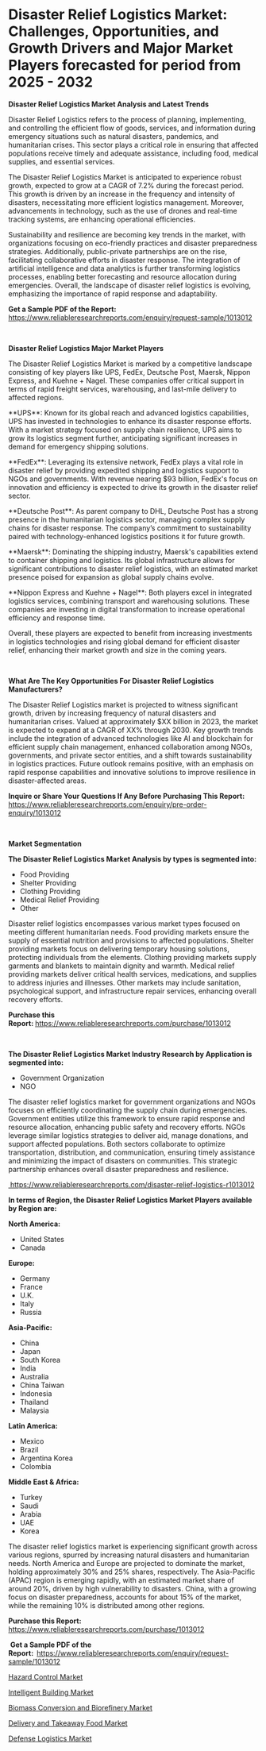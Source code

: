 <p><h1>Disaster Relief Logistics Market: Challenges, Opportunities, and Growth Drivers and Major Market Players forecasted for period from 2025 - 2032</h1></p><p><strong>Disaster Relief Logistics Market Analysis and Latest Trends</strong></p>
<p><p>Disaster Relief Logistics refers to the process of planning, implementing, and controlling the efficient flow of goods, services, and information during emergency situations such as natural disasters, pandemics, and humanitarian crises. This sector plays a critical role in ensuring that affected populations receive timely and adequate assistance, including food, medical supplies, and essential services.</p><p>The Disaster Relief Logistics Market is anticipated to experience robust growth, expected to grow at a CAGR of 7.2% during the forecast period. This growth is driven by an increase in the frequency and intensity of disasters, necessitating more efficient logistics management. Moreover, advancements in technology, such as the use of drones and real-time tracking systems, are enhancing operational efficiencies.</p><p>Sustainability and resilience are becoming key trends in the market, with organizations focusing on eco-friendly practices and disaster preparedness strategies. Additionally, public-private partnerships are on the rise, facilitating collaborative efforts in disaster response. The integration of artificial intelligence and data analytics is further transforming logistics processes, enabling better forecasting and resource allocation during emergencies. Overall, the landscape of disaster relief logistics is evolving, emphasizing the importance of rapid response and adaptability.</p></p>
<p><strong>Get a Sample PDF of the Report:&nbsp;</strong> <a href="https://www.reliableresearchreports.com/enquiry/request-sample/1013012?utm_campaign=10&utm_medium=2&utm_source=Github&utm_content=ia&utm_term=06032025&utm_id=disaster-relief-logistics">https://www.reliableresearchreports.com/enquiry/request-sample/1013012</a></p>
<p>&nbsp;</p>
<p><strong>Disaster Relief Logistics Major Market Players</strong></p>
<p><p>The Disaster Relief Logistics Market is marked by a competitive landscape consisting of key players like UPS, FedEx, Deutsche Post, Maersk, Nippon Express, and Kuehne + Nagel. These companies offer critical support in terms of rapid freight services, warehousing, and last-mile delivery to affected regions. </p><p>**UPS**: Known for its global reach and advanced logistics capabilities, UPS has invested in technologies to enhance its disaster response efforts. With a market strategy focused on supply chain resilience, UPS aims to grow its logistics segment further, anticipating significant increases in demand for emergency shipping solutions.</p><p>**FedEx**: Leveraging its extensive network, FedEx plays a vital role in disaster relief by providing expedited shipping and logistics support to NGOs and governments. With revenue nearing $93 billion, FedEx's focus on innovation and efficiency is expected to drive its growth in the disaster relief sector.</p><p>**Deutsche Post**: As parent company to DHL, Deutsche Post has a strong presence in the humanitarian logistics sector, managing complex supply chains for disaster response. The company’s commitment to sustainability paired with technology-enhanced logistics positions it for future growth.</p><p>**Maersk**: Dominating the shipping industry, Maersk's capabilities extend to container shipping and logistics. Its global infrastructure allows for significant contributions to disaster relief logistics, with an estimated market presence poised for expansion as global supply chains evolve.</p><p>**Nippon Express and Kuehne + Nagel**: Both players excel in integrated logistics services, combining transport and warehousing solutions. These companies are investing in digital transformation to increase operational efficiency and response time.</p><p>Overall, these players are expected to benefit from increasing investments in logistics technologies and rising global demand for efficient disaster relief, enhancing their market growth and size in the coming years.</p></p>
<p>&nbsp;</p>
<p><strong>What Are The Key Opportunities For Disaster Relief Logistics Manufacturers?</strong></p>
<p><p>The Disaster Relief Logistics market is projected to witness significant growth, driven by increasing frequency of natural disasters and humanitarian crises. Valued at approximately $XX billion in 2023, the market is expected to expand at a CAGR of XX% through 2030. Key growth trends include the integration of advanced technologies like AI and blockchain for efficient supply chain management, enhanced collaboration among NGOs, governments, and private sector entities, and a shift towards sustainability in logistics practices. Future outlook remains positive, with an emphasis on rapid response capabilities and innovative solutions to improve resilience in disaster-affected areas.</p></p>
<p><strong>Inquire or Share Your Questions If Any Before Purchasing This Report:</strong> <a href="https://www.reliableresearchreports.com/enquiry/pre-order-enquiry/1013012?utm_campaign=10&utm_medium=2&utm_source=Github&utm_content=ia&utm_term=06032025&utm_id=disaster-relief-logistics">https://www.reliableresearchreports.com/enquiry/pre-order-enquiry/1013012</a></p>
<p>&nbsp;</p>
<p><strong>Market Segmentation</strong></p>
<p><strong>The Disaster Relief Logistics Market Analysis by types is segmented into:</strong></p>
<p><ul><li>Food Providing</li><li>Shelter Providing</li><li>Clothing Providing</li><li>Medical Relief Providing</li><li>Other</li></ul></p>
<p><p>Disaster relief logistics encompasses various market types focused on meeting different humanitarian needs. Food providing markets ensure the supply of essential nutrition and provisions to affected populations. Shelter providing markets focus on delivering temporary housing solutions, protecting individuals from the elements. Clothing providing markets supply garments and blankets to maintain dignity and warmth. Medical relief providing markets deliver critical health services, medications, and supplies to address injuries and illnesses. Other markets may include sanitation, psychological support, and infrastructure repair services, enhancing overall recovery efforts.</p></p>
<p><strong>Purchase this Report:&nbsp;</strong><a href="https://www.reliableresearchreports.com/purchase/1013012?utm_campaign=10&utm_medium=2&utm_source=Github&utm_content=ia&utm_term=06032025&utm_id=disaster-relief-logistics">https://www.reliableresearchreports.com/purchase/1013012</a></p>
<p>&nbsp;</p>
<p><strong>The Disaster Relief Logistics Market Industry Research by Application is segmented into:</strong></p>
<p><ul><li>Government Organization</li><li>NGO</li></ul></p>
<p><p>The disaster relief logistics market for government organizations and NGOs focuses on efficiently coordinating the supply chain during emergencies. Government entities utilize this framework to ensure rapid response and resource allocation, enhancing public safety and recovery efforts. NGOs leverage similar logistics strategies to deliver aid, manage donations, and support affected populations. Both sectors collaborate to optimize transportation, distribution, and communication, ensuring timely assistance and minimizing the impact of disasters on communities. This strategic partnership enhances overall disaster preparedness and resilience.</p></p>
<p><a href="https://www.reliableresearchreports.com/disaster-relief-logistics-r1013012?utm_campaign=10&utm_medium=2&utm_source=Github&utm_content=ia&utm_term=06032025&utm_id=disaster-relief-logistics">&nbsp;https://www.reliableresearchreports.com/disaster-relief-logistics-r1013012</a></p>
<p><strong>In terms of Region, the Disaster Relief Logistics Market Players available by Region are:</strong></p>
<p>
    <p> <strong> North America: </strong>
        <ul>
            <li>United States</li>
            <li>Canada</li>
        </ul>
        </p> 
    <p> <strong> Europe: </strong>
        <ul>
            <li>Germany</li>
            <li>France</li>
            <li>U.K.</li>
            <li>Italy</li>
            <li>Russia</li>
        </ul>
        </p> 
    <p> <strong> Asia-Pacific: </strong>
        <ul>
            <li>China</li>
            <li>Japan</li>
            <li>South Korea</li>
            <li>India</li>
            <li>Australia</li>
            <li>China Taiwan</li>
            <li>Indonesia</li>
            <li>Thailand</li>
            <li>Malaysia</li>
        </ul>
        </p> 
    <p> <strong> Latin America: </strong>
        <ul>
            <li>Mexico</li>
            <li>Brazil</li>
            <li>Argentina Korea</li>
            <li>Colombia</li>
        </ul>
        </p> 
    <p> <strong> Middle East & Africa: </strong>
        <ul>
            <li>Turkey</li>
            <li>Saudi</li>
            <li>Arabia</li>
            <li>UAE</li>
            <li>Korea</li>
        </ul>
    </p>
    </p>
<p><p>The disaster relief logistics market is experiencing significant growth across various regions, spurred by increasing natural disasters and humanitarian needs. North America and Europe are projected to dominate the market, holding approximately 30% and 25% shares, respectively. The Asia-Pacific (APAC) region is emerging rapidly, with an estimated market share of around 20%, driven by high vulnerability to disasters. China, with a growing focus on disaster preparedness, accounts for about 15% of the market, while the remaining 10% is distributed among other regions.</p></p>
<p><strong>Purchase this Report: </strong><a href="https://www.reliableresearchreports.com/purchase/1013012?utm_campaign=10&utm_medium=2&utm_source=Github&utm_content=ia&utm_term=06032025&utm_id=disaster-relief-logistics">https://www.reliableresearchreports.com/purchase/1013012</a></p>
<p>&nbsp;<strong>Get a Sample PDF of the Report:&nbsp;&nbsp;</strong><a href="https://www.reliableresearchreports.com/enquiry/request-sample/1013012?utm_campaign=10&utm_medium=2&utm_source=Github&utm_content=ia&utm_term=06032025&utm_id=disaster-relief-logistics">https://www.reliableresearchreports.com/enquiry/request-sample/1013012</a></p>
<p><strong></strong></p>
<p><p><a href="https://github.com/herakterroem/Market-Research-Report-List-1/blob/main/hazard-control-market.md?utm_campaign=10&utm_medium=2&utm_source=Github&utm_content=ia&utm_term=06032025&utm_id=disaster-relief-logistics">Hazard Control Market</a></p><p><a href="https://github.com/sirayedantte/Market-Research-Report-List-1/blob/main/intelligent-building-market.md?utm_campaign=10&utm_medium=2&utm_source=Github&utm_content=ia&utm_term=06032025&utm_id=disaster-relief-logistics">Intelligent Building Market</a></p><p><a href="https://github.com/debowflaggqw/Market-Research-Report-List-1/blob/main/biomass-conversion-and-biorefinery-market.md?utm_campaign=10&utm_medium=2&utm_source=Github&utm_content=ia&utm_term=06032025&utm_id=disaster-relief-logistics">Biomass Conversion and Biorefinery Market</a></p><p><a href="https://github.com/weisonmanych/Market-Research-Report-List-1/blob/main/delivery-and-takeaway-food-market.md?utm_campaign=10&utm_medium=2&utm_source=Github&utm_content=ia&utm_term=06032025&utm_id=disaster-relief-logistics">Delivery and Takeaway Food Market</a></p><p><a href="https://github.com/eymermanda0p/Market-Research-Report-List-1/blob/main/defense-logistics-market.md?utm_campaign=10&utm_medium=2&utm_source=Github&utm_content=ia&utm_term=06032025&utm_id=disaster-relief-logistics">Defense Logistics Market</a></p></p>